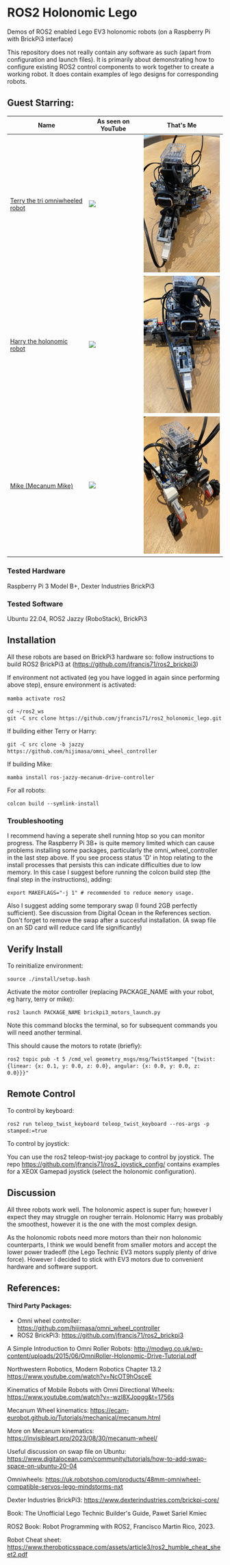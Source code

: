 # ROS2 Holonomic Lego

Demos of ROS2 enabled Lego EV3 holonomic robots (on a Raspberry Pi with BrickPi3 interface)

This repository does not really contain any software as such (apart from configuration and launch files). It is primarily about demonstrating how to configure existing ROS2 control components to work together to create a working robot. It does contain examples of lego designs for corresponding robots.

## <B>Guest Starring:</B>

|Name|As seen on YouTube|That's Me|
|------------------|----|----|
[Terry the tri omniwheeled robot](./terry/README.md)|<a href="https://www.youtube.com/watch?v=IS1v4hBFn8c"><img src="https://img.youtube.com/vi/IS1v4hBFn8c/0.jpg" height=320></a>|<img src=./terry/images/final_assembly/step_3.jpg height=320>|
[Harry the holonomic robot](./harry/README.md)|<a href="https://www.youtube.com/watch?v=W5VVI1Zuzcs"><img src="https://img.youtube.com/vi/W5VVI1Zuzcs/0.jpg" height=320></a>|<img src=./harry/images/final_assembly/step_3.jpg height=320>|
[Mike (Mecanum Mike)](./mike/README.md)|<a href="https://www.youtube.com/watch?v=6CFftXhHokY"><img src="https://img.youtube.com/vi/6CFftXhHokY/0.jpg" height=320></a>|<img src=./mike/images/final_assembly/step_5.jpg height=320>|


### Tested Hardware

Raspberry Pi 3 Model B+, Dexter Industries BrickPi3

### Tested Software

Ubuntu 22.04, ROS2 Jazzy (RoboStack), BrickPi3


## Installation

All these robots are based on BrickPi3 hardware so: follow instructions to build ROS2 BrickPi3 at (https://github.com/jfrancis71/ros2_brickpi3)

If environment not activated (eg you have logged in again since performing above step), ensure environment is activated:

```mamba activate ros2```


```
cd ~/ros2_ws
git -C src clone https://github.com/jfrancis71/ros2_holonomic_lego.git
```

If building either Terry or Harry:
```
git -C src clone -b jazzy https://github.com/hijimasa/omni_wheel_controller
```

If building Mike:
```
mamba install ros-jazzy-mecanum-drive-controller
```

For all robots:
```
colcon build --symlink-install
```

### Troubleshooting

I recommend having a seperate shell running htop so you can monitor progress. The Raspberry Pi 3B+ is quite memory limited which can cause problems installing some packages, particularly the omni_wheel_controller in the last step above. If you see process status 'D' in htop relating to the install processes that persists this can indicate difficulties due to low memory. In this case I suggest before running the colcon build step (the final step in the instructions), adding:

```
export MAKEFLAGS="-j 1" # recommended to reduce memory usage.
```

Also I suggest adding some temporary swap (I found 2GB perfectly sufficient). See discussion from Digital Ocean in the References section. Don't forget to remove the swap after a succesful installation. (A swap file on an SD card will reduce card life significantly)


## Verify Install

To reinitialize environment:
```
source ./install/setup.bash
```


Activate the motor controller (replacing PACKAGE_NAME with your robot, eg harry, terry or mike):
```
ros2 launch PACKAGE_NAME brickpi3_motors_launch.py
```

Note this command blocks the terminal, so for subsequent commands you will need another terminal.

This should cause the motors to rotate (briefly):
```
ros2 topic pub -t 5 /cmd_vel geometry_msgs/msg/TwistStamped "{twist: {linear: {x: 0.1, y: 0.0, z: 0.0}, angular: {x: 0.0, y: 0.0, z: 0.0}}}"
```

## Remote Control

To control by keyboard:
```
ros2 run teleop_twist_keyboard teleop_twist_keyboard --ros-args -p stamped:=true
```

To control by joystick:

You can use the ros2 teleop-twist-joy package to control by joystick. The repo https://github.com/jfrancis71/ros2_joystick_config/ contains examples for a XEOX Gamepad joystick (select the holonomic configuration).


## Discussion

All three robots work well. The holonomic aspect is super fun; however I expect they may struggle on rougher terrain. Holonomic Harry was probably the smoothest, however it is the one with the most complex design.

As the holonomic robots need more motors than their non holonomic counterparts, I think we would benefit from smaller motors and accept the lower power tradeoff (the Lego Technic EV3 motors supply plenty of drive force). However I decided to stick with EV3 motors due to convenient hardware and software support.


## References:

#### Third Party Packages:
- Omni wheel controller: https://github.com/hijimasa/omni_wheel_controller
- ROS2 BrickPi3: https://github.com/jfrancis71/ros2_brickpi3


A Simple Introduction to Omni Roller Robots:
http://modwg.co.uk/wp-content/uploads/2015/06/OmniRoller-Holonomic-Drive-Tutorial.pdf


Northwestern Robotics, Modern Robotics Chapter 13.2
https://www.youtube.com/watch?v=NcOT9hOsceE


Kinematics of Mobile Robots with Omni Directional Wheels:
https://www.youtube.com/watch?v=-wzl8XJopgg&t=1756s


Mecanum Wheel kinematics:
https://ecam-eurobot.github.io/Tutorials/mechanical/mecanum.html


More on Mecanum kinematics:
https://invisibleart.pro/2023/08/30/mecanum-wheel/


Useful discussion on swap file on Ubuntu:
https://www.digitalocean.com/community/tutorials/how-to-add-swap-space-on-ubuntu-20-04


Omniwheels:
https://uk.robotshop.com/products/48mm-omniwheel-compatible-servos-lego-mindstorms-nxt


Dexter Industries BrickPi3:
https://www.dexterindustries.com/brickpi-core/


Book:
The Unofficial Lego Technic Builder's Guide, Pawet Sariel Kmiec


ROS2 Book: Robot Programming with ROS2, Francisco Martin Rico, 2023.


Robot Cheat sheet:
https://www.theroboticsspace.com/assets/article3/ros2_humble_cheat_sheet2.pdf
